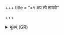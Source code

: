 +++
title = "०१ अप त्ये तायवो"

+++
<details><summary>मूलम् (GR)</summary>

अप त्ये तायवो यथा  
नक्षत्रा यन्त्य् अक्तुभिः ।  
सूराय विश्वचक्षसे ॥
</details>